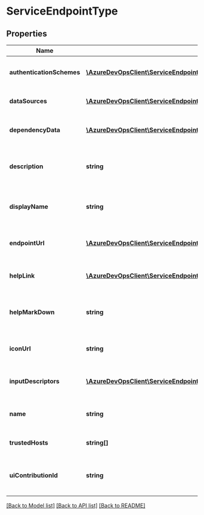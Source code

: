 # ServiceEndpointType

## Properties
Name | Type | Description | Notes
------------ | ------------- | ------------- | -------------
**authenticationSchemes** | [**\AzureDevOpsClient\ServiceEndpoint\AzureDevOpsClient\ServiceEndpoint\Model\ServiceEndpointAuthenticationScheme[]**](ServiceEndpointAuthenticationScheme.md) | Authentication scheme of service endpoint type. | [optional] 
**dataSources** | [**\AzureDevOpsClient\ServiceEndpoint\AzureDevOpsClient\ServiceEndpoint\Model\DataSource[]**](DataSource.md) | Data sources of service endpoint type. | [optional] 
**dependencyData** | [**\AzureDevOpsClient\ServiceEndpoint\AzureDevOpsClient\ServiceEndpoint\Model\DependencyData[]**](DependencyData.md) | Dependency data of service endpoint type. | [optional] 
**description** | **string** | Gets or sets the description of service endpoint type. | [optional] 
**displayName** | **string** | Gets or sets the display name of service endpoint type. | [optional] 
**endpointUrl** | [**\AzureDevOpsClient\ServiceEndpoint\AzureDevOpsClient\ServiceEndpoint\Model\EndpointUrl**](EndpointUrl.md) | Gets or sets the endpoint url of service endpoint type. | [optional] 
**helpLink** | [**\AzureDevOpsClient\ServiceEndpoint\AzureDevOpsClient\ServiceEndpoint\Model\HelpLink**](HelpLink.md) | Gets or sets the help link of service endpoint type. | [optional] 
**helpMarkDown** | **string** | Gets or sets the help text shown at the endpoint create dialog. | [optional] 
**iconUrl** | **string** | Gets or sets the icon url of service endpoint type. | [optional] 
**inputDescriptors** | [**\AzureDevOpsClient\ServiceEndpoint\AzureDevOpsClient\ServiceEndpoint\Model\InputDescriptor[]**](InputDescriptor.md) | Input descriptor of service endpoint type. | [optional] 
**name** | **string** | Gets or sets the name of service endpoint type. | [optional] 
**trustedHosts** | **string[]** | Trusted hosts of a service endpoint type. | [optional] 
**uiContributionId** | **string** | Gets or sets the ui contribution id of service endpoint type. | [optional] 

[[Back to Model list]](../README.md#documentation-for-models) [[Back to API list]](../README.md#documentation-for-api-endpoints) [[Back to README]](../README.md)


